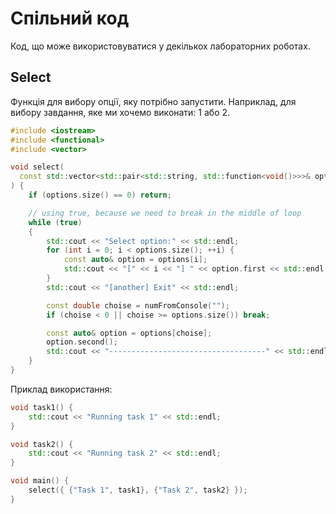 # Спільний код

Код, що може використовуватися у декількох лабораторних роботах.

## Select

Функція для вибору опції, яку потрібно запустити.
Наприклад, для вибору завдання, яке ми хочемо виконати: 1 або 2.

```cpp
#include <iostream>
#include <functional>
#include <vector>

void select(
  const std::vector<std::pair<std::string, std::function<void()>>>& options
) {
    if (options.size() == 0) return;

    // using true, because we need to break in the middle of loop
    while (true)
    {
        std::cout << "Select option:" << std::endl;
        for (int i = 0; i < options.size(); ++i) {
            const auto& option = options[i];
            std::cout << "[" << i << "] " << option.first << std::endl;
        }
        std::cout << "[another] Exit" << std::endl;

        const double choise = numFromConsole("");
        if (choise < 0 || choise >= options.size()) break;

        const auto& option = options[choise];
        option.second();
        std::cout << "-----------------------------------" << std::endl;
    }
}
```

Приклад використання:

```cpp
void task1() {
    std::cout << "Running task 1" << std::endl;
}

void task2() {
    std::cout << "Running task 2" << std::endl;
}

void main() {
    select({ {"Task 1", task1}, {"Task 2", task2} });
}
```
